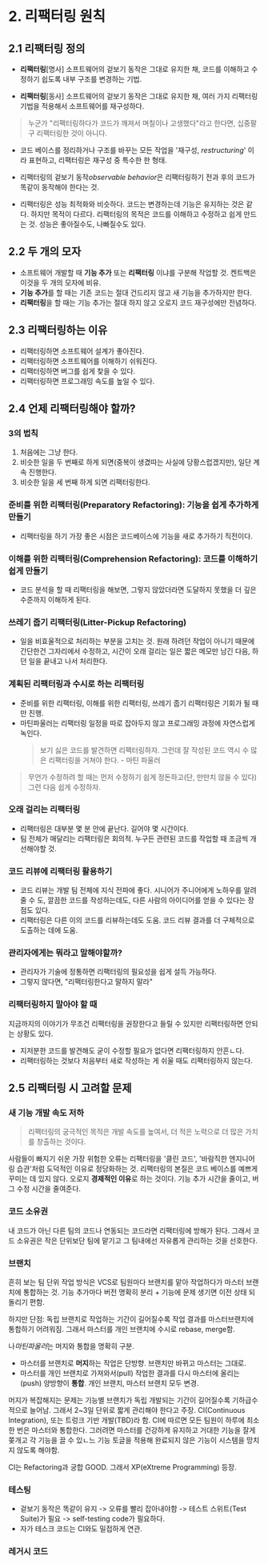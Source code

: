 # 2. 리팩터링 원칙

## 2.1 리팩터링 정의

- **리팩터링**[명사] 소프트웨어의 겉보기 동작은 그대로 유지한 채, 코드를 이해하고 수정하기 쉽도록 내부 구조를 변경하는 기법.

- **리팩터링**[동사] 소프트웨어의 겉보기 동작은 그대로 유지한 채, 여러 가지 리팩터링 기법을 적용해서 소프트웨어를 재구성하다.

> 누군가 "리팩터링하다가 코드가 깨져서 며칠이나 고생했다"라고 한다면, 십중팔구 리팩터링한 것이 아니다.

- 코드 베이스를 정리하거나 구조를 바꾸는 모든 작업을 '재구성, _restructuring_' 이라 표현하고, 리팩터링은 재구성 중 특수한 한 형태.

- 리팩터링의 겉보기 동작*observable behavior*은 리팩터링하기 전과 후의 코드가 똑같이 동작해야 한다는 것.

- 리팩터링은 성능 최적화와 비슷하다. 코드는 변경하는데 기능은 유지하는 것은 같다. 하지만 목적이 다르다. 리팩터링의 목적은 코드를 이해하고 수정하고 쉽게 만드는 것. 성능은 좋아질수도, 나빠질수도 있다.

## 2.2 두 개의 모자

- 소프트웨어 개발할 때 **기능 추가** 또는 **리팩터링** 이냐를 구분해 작업할 것. 켄트백은 이것을 두 개의 모자에 비유.
- **기능 추가**를 할 때는 기존 코드는 절대 건드리지 않고 새 기능을 추가하지만 한다.
- **리팩터링**을 할 때는 기능 추가는 절대 하지 않고 오로지 코드 재구성에만 전념하다.

## 2.3 리팩터링하는 이유

- 리팩터링하면 소프트웨어 설계가 좋아진다.
- 리팩터링하면 소프트웨어를 이해하기 쉬워진다.
- 리팩터링하면 버그를 쉽게 찾을 수 있다.
- 리팩터링하면 프로그래밍 속도를 높일 수 있다.

## 2.4 언제 리팩터링해야 할까?

### 3의 법칙

1. 처음에는 그냥 한다.
2. 비슷한 일을 두 번째로 하게 되면(중복이 생겼따는 사실에 당황스럽겠지만), 일단 계속 진행한다.
3. 비슷한 일을 세 번째 하게 되면 리팩터링한다.

### 준비를 위한 리팩터링(Preparatory Refactoring): 기능을 쉽게 추가하게 만들기

- 리팩터링을 하기 가장 좋은 시점은 코드베이스에 기능을 새로 추가하기 직전이다.

### 이해를 위한 리팩터링(Comprehension Refactoring): 코드를 이해하기 쉽게 만들기

- 코드 분석을 할 때 리팩터링을 해보면, 그렇지 않았더라면 도달하지 못했을 더 깊은 수준까지 이해하게 된다.

### 쓰레기 줍기 리팩터링(Litter-Pickup Refactoring)

- 일을 비효울적으로 처리하는 부분을 고치는 것. 원래 하려던 작업이 아니기 때문에 간단한건 그자리에서 수정하고, 시간이 오래 걸리는 일은 짧은 메모만 남긴 다음, 하던 일을 끝내고 나서 처리한다.

### 계획된 리팩터링과 수시로 하는 리팩터링

- 준비를 위한 리팩터링, 이해를 위한 리팩터링, 쓰레기 줍기 리팩터링은 기회가 될 때만 진행.
- 마틴파울러는 리팩터링 일정을 따로 잡아두지 않고 프로그래밍 과정에 자연스럽게 녹인다.
  > 보기 싫은 코드를 발견하면 리팩터링하자. 그런데 잘 작성된 코드 역시 수 많은 리팩터링을 거쳐야 한다. - 마틴 파울러

> 무언가 수정하려 할 때는 먼저 수정하기 쉽게 정돈하고(단, 만만치 않을 수 있다) 그런 다음 쉽게 수정하자.

### 오래 걸리는 리팩터링

- 리팩터링은 대부분 몇 분 안에 끝난다. 길어야 몇 시간이다.
- 팀 전체가 매달리는 리팩터링은 회의적. 누구든 관련된 코드를 작업할 때 조금씩 개선해야할 것.

### 코드 리뷰에 리팩터링 활용하기

- 코드 리뷰는 개발 팀 전체에 지식 전파에 좋다. 시니어가 주니어에게 노하우를 알려줄 수 도, 깔끔한 코드를 작성하는데도, 다른 사람의 아이디어를 얻을 수 있다는 장점도 있다.
- 리팩터링은 다른 이의 코드를 리뷰하는데도 도움. 코드 리뷰 결과를 더 구체적으로 도출하는 데에 도움.

### 관리자에게는 뭐라고 말해야할까?

- 관리자가 기술에 정통하면 리팩터링의 필요성을 쉽게 설득 가능하다.
- 그렇지 않다면, "리팩터링한다고 말하지 말라"

### 리팩터링하지 말아야 할 때

지금까지의 이야기가 무조건 리팩터링을 권장한다고 들릴 수 있지만 리팩터링하면 안되는 상황도 있다.

- 지저분한 코드를 발견해도 굳이 수정할 필요가 없다면 리팩터링하지 안흔ㄴ다.
- 리팩터링하는 것보다 처음부터 새로 작성하는 게 쉬울 때도 리팩터링하지 않는다.

## 2.5 리팩터링 시 고려할 문제

### 새 기능 개발 속도 저하

> 리팩터링의 궁극적인 목적은 개발 속도를 높여서, 더 적은 노력으로 더 많은 가치를 창출하는 것이다.

사람들이 빠지기 쉬운 가장 위험한 오류는 리팩터링을 '클린 코드', '바람직한 엔지니어링 습관'처럼 도덕적인 이유로 정당화하는 것. 리팩터링의 본질은 코드 베이스를 예쁘게 꾸미는 데 있지 않다. 오로지 **경제적인 이유**로 하는 것이다. 기능 추가 시간을 줄이고, 버그 수정 시간을 줄여준다.

### 코드 소유권

내 코드가 아닌 다른 팀의 코드나 연동되는 코드라면 리팩터링에 방해가 된다. 그래서 코드 소유권은 작은 단위보단 팀에 맡기고 그 팀내에선 자유롭게 관리하는 것을 선호한다.

### 브랜치

흔히 보는 팀 단위 작업 방식은 VCS로 팀원마다 브랜치를 맡아 작업하다가 마스터 브랜치에 통합하는 것. 기능 추가마다 버전 명확히 분리 + 기능에 문제 생기면 이전 상태 되돌리기 편함.

하지만 단점: 독립 브랜치로 작업하는 기간이 길어질수록 작업 결과를 마스터브랜치에 통합하기 어려워짐. 그래서 마스터를 개인 브랜치에 수시로 rebase, merge함.

나*마틴파울러*는 머지와 통합을 명확히 구분.

- 마스터를 브랜치로 **머지**하는 작업은 단방향. 브랜치만 바뀌고 마스터는 그대로.
- 마스터를 개인 브랜치로 가져와서(pull) 작업한 결과를 다시 마스터에 올리는(push) 양방향이 **통합**. 개인 브랜치, 마스터 브랜치 모두 변경.

머지가 복잡해지는 문제는 기능별 브랜치가 독립 개발되는 기간이 길어질수록 기하급수적으로 늘어남.
그래서 2~3일 단위로 짧게 관리해야 한다고 주장. CI(Continuous Integration), 또는 트렁크 기반 개발(TBD)라 함. CI에 따르면 모든 팀원이 하루에 최소 한 번은 마스터와 통합한다. 그러려면 마스터를 건강하게 유지하고 거대한 기능을 잘게 쫒개고 각 기능을 끌 수 있ㄴ느 기능 토글을 적용해 완료되지 않은 기능이 시스템을 망치지 않도록 해야함.

CI는 Refactoring과 궁합 GOOD. 그래서 XP(eXtreme Programming) 등장.

### 테스팅

- 겉보기 동작은 똑같이 유지 -> 오류를 빨리 잡아내야함 -> 테스트 스위트(Test Suite)가 필요 -> self-testing code가 필요하다.
- 자가 테스크 코드는 CI와도 밀접하게 연관. 

### 레거시 코드